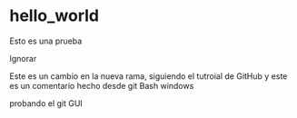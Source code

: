 # hello_world
Esto es una prueba

Ignorar

Este es un cambio en la nueva rama, siguiendo el tutroial de GitHub
 y este es un comentario hecho desde git Bash windows

probando el git GUI